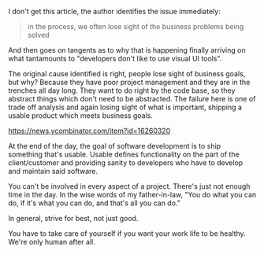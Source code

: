 I don't get this article, the author identifies the issue immediately:
> in the process, we often lose sight of the business problems being solved

And then goes on tangents as to why that is happening finally arriving on what tantamounts to "developers don't like to use visual UI tools".

The original cause identified is right, people lose sight of business goals, but why? Because they have poor project management and they are in the trenches all day long. They want to do right by the code base, so they abstract things which don't need to be abstracted. The failure here is one of trade off analysis and again losing sight of what is important, shipping a usable product which meets business goals.


https://news.ycombinator.com/item?id=16260320

At the end of the day, the goal of software development is to ship something that's usable. Usable defines functionality on the part of the client/customer and providing sanity to developers who have to develop and maintain said software.

You can't be involved in every aspect of a project. There's just not enough time in the day. In the wise words of my father-in-law, "You do what you can do, if it's what you can do, and that's all you can do."

In general, strive for best, not just good.

You have to take care of yourself if you want your work life to be healthy. We're only human after all.
